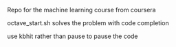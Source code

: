 Repo for the machine learning course from coursera 

octave_start.sh solves the problem with code completion

use kbhit rather than pause to pause the code 
